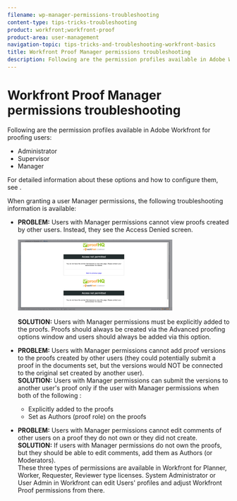 ```yaml
---
filename: wp-manager-permissions-troubleshooting
content-type: tips-tricks-troubleshooting
product: workfront;workfront-proof
product-area: user-management
navigation-topic: tips-tricks-and-troubleshooting-workfront-basics
title: Workfront Proof Manager permissions troubleshooting
description: Following are the permission profiles available in Adobe Workfront for proofing users - EDIT ME.
---
```


# Workfront Proof Manager permissions troubleshooting

Following are the permission profiles available in Adobe Workfront for proofing users:

* Administrator
* Supervisor
* Manager

For detailed information about these options and how to configure them, see .

When granting a user Manager permissions, the following troubleshooting information is available:

* **PROBLEM:** Users with Manager permissions cannot view proofs created by other users. Instead, they see the Access Denied screen.&nbsp;

  ![](assets/access-denied-350x161.png)

  **SOLUTION:**&nbsp;Users with Manager permissions must be explicitly added to the proofs. Proofs should always be created via the Advanced proofing options window and users should always be added via this option.

* **PROBLEM:** Users with Manager permissions cannot add proof versions to the proofs created by other users (they could potentially submit a proof in the documents set, but the versions would NOT be connected to the original set created by another user).  
  **SOLUTION:** Users with Manager permissions can submit the versions to another user's proof only if the user with Manager permissions when both of the following :

   * Explicitly added to the proofs
   * Set as Authors (proof role) on the proofs

* **PROBLEM:** Users with Manager permissions cannot edit comments of other users on a proof they do not own or they did not create.  
  **SOLUTION:** If users with Manager permissions do not own the proofs, but they should be able to edit comments, add them as Authors (or Moderators).  
  These three types of permissions are available in Workfront for Planner, Worker, Requester, Reviewer type licenses. System Administrator or User Admin in Workfront can edit Users' profiles and adjust Workfront Proof permissions from there.&nbsp;

